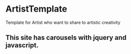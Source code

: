 # ArtistTemplate
Template for Artist who want to share to artistic  creativity

## This site has carousels with jquery and javascript.
